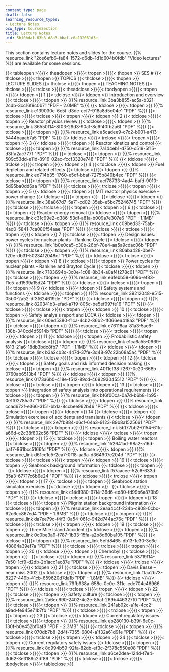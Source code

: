 ```yaml
---
content_type: page
draft: false
learning_resource_types:
- Lecture Notes
ocw_type: CourseSection
title: Lecture Notes
uid: 5bf0bdaf-63b8-d8a3-bbaf-c6a132061d3e
---
```

This section contains lecture notes and slides for the course. {{% resource_link "2ce6efb6-fa84-1572-d6db-1d1d604b0fdb" "Video lectures" %}} are available for some sessions.

{{< tableopen >}}{{< theadopen >}}{{< tropen >}}{{< thopen >}}
SES #
{{< thclose >}}{{< thopen >}}
TOPICS
{{< thclose >}}{{< thopen >}}
LECTURE SLIDES
{{< thclose >}}{{< thopen >}}
TEACHING NOTES
{{< thclose >}}{{< trclose >}}{{< theadclose >}}{{< tbodyopen >}}{{< tropen >}}{{< tdopen >}}
1
{{< tdclose >}}{{< tdopen >}}
Introduction and overview
{{< tdclose >}}{{< tdopen >}}
({{% resource_link 3ba3b855-ac5a-b321-2cdb-3cc16f9c0b71 "PDF - 2.0MB" %}})
{{< tdclose >}}{{< tdopen >}}
({{% resource_link e139030c-6e5f-d3de-ccf7-918a8d5c04e1 "PDF" %}})
{{< tdclose >}}{{< trclose >}}{{< tropen >}}{{< tdopen >}}
2
{{< tdclose >}}{{< tdopen >}}
Reactor physics review
{{< tdclose >}}{{< tdopen >}}
({{% resource_link 36550f14-8f03-29d3-90a1-8c6f40fb2a6f "PDF" %}})
{{< tdclose >}}{{< tdopen >}}
({{% resource_link a5cadee9-c7c2-b901-a413-5444baaab7a5 "PDF" %}})
{{< tdclose >}}{{< trclose >}}{{< tropen >}}{{< tdopen >}}
3
{{< tdclose >}}{{< tdopen >}}
Reactor kinetics and control
{{< tdclose >}}{{< tdopen >}}
({{% resource_link 7a144eb1-d750-c519-5f15-d3ffa2ac777f "PDF" %}})
{{< tdclose >}}{{< tdopen >}}
({{% resource_link 509c53dd-e11d-8916-02ac-fccf3320e748 "PDF" %}})
{{< tdclose >}}{{< trclose >}}{{< tropen >}}{{< tdopen >}}
4
{{< tdclose >}}{{< tdopen >}}
Fuel depletion and related effects
{{< tdclose >}}{{< tdopen >}}
({{% resource_link ed714b35-1760-e5df-bbaf-7275b849b4ec "PDF" %}})
{{< tdclose >}}{{< tdopen >}}
({{% resource_link acf78733-4ad4-bafd-9010-5d95ba0dd6aa "PDF" %}})
{{< tdclose >}}{{< trclose >}}{{< tropen >}}{{< tdopen >}}
5
{{< tdclose >}}{{< tdopen >}}
MIT reactor physics exercise – power change
{{< tdclose >}}{{< tdopen >}}
 
{{< tdclose >}}{{< tdopen >}}
({{% resource_link 38a867d7-5a71-cd02-35eb-e5bc75246745 "PDF" %}})
{{< tdclose >}}{{< trclose >}}{{< tropen >}}{{< tdopen >}}
6
{{< tdclose >}}{{< tdopen >}}
Reactor energy removal
{{< tdclose >}}{{< tdopen >}}
({{% resource_link c31c99e2-d386-53df-a81a-b009a7e307e6 "PDF - 1.1MB" %}})
{{< tdclose >}}{{< tdopen >}}
({{% resource_link c09bed33-75ab-4ad0-5841-7ca080f54aae "PDF" %}})
{{< tdclose >}}{{< trclose >}}{{< tropen >}}{{< tdopen >}}
7
{{< tdclose >}}{{< tdopen >}}
Design issues: power cycles for nuclear plants - Rankine Cycle
{{< tdclose >}}{{< tdopen >}}
({{% resource_link 1b0e0ca5-c30b-26bf-78e4-aa5a9cdac06b "PDF" %}})
{{< tdclose >}}{{< tdopen >}}
({{% resource_link 80aba428-0be7-120e-db31-5023412048cf "PDF" %}})
{{< tdclose >}}{{< trclose >}}{{< tropen >}}{{< tdopen >}}
8
{{< tdclose >}}{{< tdopen >}}
Power cycles for nuclear plants – Rankine and Brayton Cycle
{{< tdclose >}}{{< tdopen >}}
({{% resource_link 7183694b-3c0e-1c08-8b34-a0af4f278c61 "PDF" %}})
{{< tdclose >}}{{< tdopen >}}
({{% resource_link e6febb59-609b-ef83-f1c5-ad1539a15d24 "PDF" %}})
{{< tdclose >}}{{< trclose >}}{{< tropen >}}{{< tdopen >}}
9
{{< tdclose >}}{{< tdopen >}}
Safety systems and functions
{{< tdclose >}}{{< tdopen >}}
({{% resource_link 39212048-e515-05b0-2a52-df3f624619de "PDF" %}})
{{< tdclose >}}{{< tdopen >}}
({{% resource_link 820341b3-efad-a7f9-805c-be5ef997fe16 "PDF" %}})
{{< tdclose >}}{{< trclose >}}{{< tropen >}}{{< tdopen >}}
10
{{< tdclose >}}{{< tdopen >}}
Safety analysis report and LOCA
{{< tdclose >}}{{< tdopen >}}
({{% resource_link 00ed5380-f1ca-4cb2-36b2-1f066e6418a3 "PDF" %}})
{{< tdclose >}}{{< tdopen >}}
({{% resource_link e76118aa-81a3-5ae6-138b-340cd4d5914b "PDF" %}})
{{< tdclose >}}{{< trclose >}}{{< tropen >}}{{< tdopen >}}
11
{{< tdclose >}}{{< tdopen >}}
Probabilistic safety analysis
{{< tdclose >}}{{< tdopen >}}
({{% resource_link e1ca6a55-0969-f813-21a6-18db3bdc8fb7 "PDF - 1.1MB" %}})
{{< tdclose >}}{{< tdopen >}}
({{% resource_link b3a2cb3c-447d-37fe-3d48-97c22b68a5a4 "PDF" %}})
{{< tdclose >}}{{< trclose >}}{{< tropen >}}{{< tdopen >}}
12
{{< tdclose >}}{{< tdopen >}}
Safety goals and risk informed decision making
{{< tdclose >}}{{< tdopen >}}
({{% resource_link 40f1ef38-f267-0c20-668b-0760ab6513b4 "PDF" %}})
{{< tdclose >}}{{< tdopen >}}
({{% resource_link 0173a6b0-418e-f512-89cd-469293045512 "PDF" %}})
{{< tdclose >}}{{< trclose >}}{{< tropen >}}{{< tdopen >}}
13
{{< tdclose >}}{{< tdopen >}}
Integration of safety analysis into operational requirements
{{< tdclose >}}{{< tdopen >}}
({{% resource_link bf6f00ca-0a7d-b6b8-1b95-0e1f02785a37 "PDF" %}})
{{< tdclose >}}{{< tdopen >}}
({{% resource_link ccad672f-e366-3151-bb1a-8ccbee962b46 "PDF" %}})
{{< tdclose >}}{{< trclose >}}{{< tropen >}}{{< tdopen >}}
14
{{< tdclose >}}{{< tdopen >}}
Simulation exercises of accidents and transients
{{< tdclose >}}{{< tdopen >}}
({{% resource_link 2e7fb884-d6cf-64a3-9123-89b8a1525661 "PDF" %}})
{{< tdclose >}}{{< tdopen >}}
({{% resource_link 5b177bb2-0154-61fc-a66d-c2c38f802c56 "PDF" %}})
{{< tdclose >}}{{< trclose >}}{{< tropen >}}{{< tdopen >}}
15
{{< tdclose >}}{{< tdopen >}}
Boiling water reactors
{{< tdclose >}}{{< tdopen >}}
({{% resource_link 152641ad-98a2-516d-baf7-861bcc5166fd "PDF" %}})
{{< tdclose >}}{{< tdopen >}}
({{% resource_link d61ce1c5-2ca7-0f18-aa6a-d364907e204d "PDF" %}})
{{< tdclose >}}{{< trclose >}}{{< tropen >}}{{< tdopen >}}
16
{{< tdclose >}}{{< tdopen >}}
Seabrook background information
{{< tdclose >}}{{< tdopen >}}
 
{{< tdclose >}}{{< tdopen >}}
({{% resource_link f57aacee-52c6-633d-35a3-67717c6b6e24 "PDF" %}})
{{< tdclose >}}{{< trclose >}}{{< tropen >}}{{< tdopen >}}
17
{{< tdclose >}}{{< tdopen >}}
Seabrook station simulator exercises
{{< tdclose >}}{{< tdopen >}}
 
{{< tdclose >}}{{< tdopen >}}
({{% resource_link c14df980-97f4-36d6-ed80-fd99b6a879b9 "PDF" %}})
{{< tdclose >}}{{< trclose >}}{{< tropen >}}{{< tdopen >}}
18
{{< tdclose >}}{{< tdopen >}}
Pilgrim station background information
{{< tdclose >}}{{< tdopen >}}
({{% resource_link 3eaa4c4f-234b-c808-0cbc-62c6cc867ed4 "PDF - 1.9MB" %}})
{{< tdclose >}}{{< tdopen >}}
({{% resource_link da7ee79c-f4f3-0a54-061c-942d744ac76c "PDF" %}})
{{< tdclose >}}{{< trclose >}}{{< tropen >}}{{< tdopen >}}
19
{{< tdclose >}}{{< tdopen >}}
Three Mile Island Accident
{{< tdclose >}}{{< tdopen >}}
({{% resource_link 0c0be3a9-f787-1b33-15fa-a2b8d60ba105 "PDF" %}})
{{< tdclose >}}{{< tdopen >}}
({{% resource_link 5efd8465-db13-1e30-3e6e-48864a39ef7a "PDF" %}})
{{< tdclose >}}{{< trclose >}}{{< tropen >}}{{< tdopen >}}
20
{{< tdclose >}}{{< tdopen >}}
Chernobyl
{{< tdclose >}}{{< tdopen >}}
 
{{< tdclose >}}{{< tdopen >}}
({{% resource_link 53719f14-7e50-1cf9-d2db-2b1acc1ac87e "PDF" %}})
{{< tdclose >}}{{< trclose >}}{{< tropen >}}{{< tdopen >}}
21
{{< tdclose >}}{{< tdopen >}}
Davis Besse – near miss 2002
{{< tdclose >}}{{< tdopen >}}
({{% resource_link 11aa2b73-8227-449b-41cb-659620d7da1b "PDF - 1.8MB" %}})
{{< tdclose >}}{{< tdopen >}}
({{% resource_link 79fb938a-658c-0c0e-311c-ede704c46966 "PDF" %}})
{{< tdclose >}}{{< trclose >}}{{< tropen >}}{{< tdopen >}}
22
{{< tdclose >}}{{< tdopen >}}
Safety culture
{{< tdclose >}}{{< tdopen >}}
({{% resource_link 2a6ec690-2402-4c2e-85af-269b446327f0 "PDF" %}})
{{< tdclose >}}{{< tdopen >}}
({{% resource_link 241ab92c-a1fe-4cc2-a9ad-fe945e71b7fb "PDF" %}})
{{< tdclose >}}{{< trclose >}}{{< tropen >}}{{< tdopen >}}
23
{{< tdclose >}}{{< tdopen >}}
Current regulatory issues
{{< tdclose >}}{{< tdopen >}}
({{% resource_link eb280130-b39f-6e0c-130f-b0e452bf0af8 "PDF - 2.3MB" %}})
{{< tdclose >}}{{< tdopen >}}
({{% resource_link 070db7b8-2d4f-7355-6804-a1f32a61d91e "PDF" %}})
{{< tdclose >}}{{< trclose >}}{{< tropen >}}{{< tdopen >}}
24
{{< tdclose >}}{{< tdopen >}}
Current regulatory safety issues
{{< tdclose >}}{{< tdopen >}}
({{% resource_link 8d994b59-92fa-82db-ef3c-2f378c550e08 "PDF" %}})
{{< tdclose >}}{{< tdopen >}}
({{% resource_link a6ce2dea-124d-f7e4-3d62-3e3189c2df89 "PDF" %}})
{{< tdclose >}}{{< trclose >}}{{< tbodyclose >}}{{< tableclose >}}